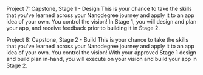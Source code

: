 Project 7: Capstone, Stage 1 - Design
This is your chance to take the skills that you've learned across your Nanodegree journey and apply it to an app idea of your own. You control the vision!
In Stage 1, you will design and plan your app, and receive feedback prior to building it in Stage 2.

Project 8: Capstone, Stage 2 - Build
This is your chance to take the skills that you've learned across your Nanodegree journey and apply it to an app idea of your own. You control the vision!
With your approved Stage 1 design and build plan in-hand, you will execute on your vision and build your app in Stage 2.
